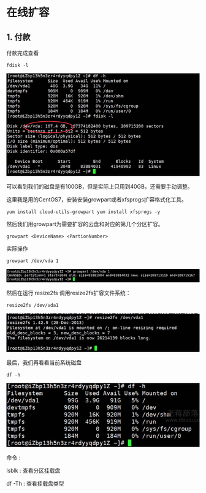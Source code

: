 # 在线扩容

## 1. 付款

付款完成查看

```shell
fdisk -l
```

![image-20191217140520497](01_磁盘在线扩容.assets/image-20191217140520497.png)

 可以看到我们的磁盘是有100GB，但是实际上只用到40GB，还需要手动调整。 

 这里我是用的CentOS7，安装安装growpart或者xfsprogs扩容格式化工具。 

```shell
yum install cloud-utils-growpart yum install xfsprogs -y
```

 然后我们用growpart为需要扩容的云盘和对应的第几个分区扩容。 

```shell
growpart <DeviceName> <PartionNumber>
```

实际操作

```shell
growpart /dev/vda 1
```

![image-20191217140655053](01_磁盘在线扩容.assets/image-20191217140655053.png)

 然后在运行 resize2fs <PartitionName>调用resize2fs扩容文件系统： 

```shell
resize2fs /dev/vda1
```

![image-20191217140705136](01_磁盘在线扩容.assets/image-20191217140705136.png)

最后，我们再看看当前系统磁盘

```shell
df -h
```

![image-20191217140747662](01_磁盘在线扩容.assets/image-20191217140747662.png)







命令 : 

lsblk : 查看分区挂载盘

df -Th : 查看挂载盘类型